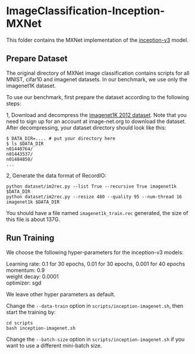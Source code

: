 # ImageClassification-Inception-MXNet

This folder contains the MXNet implementation of the [inception-v3](https://github.com/apache/incubator-mxnet/tree/master/example/image-classification) model.

## Prepare Dataset

The original directory of MXNet image classification contains scripts for all MNIST, cifar10 and imagenet datasets. In our benchmark, we use only the imagenet1K dataset.

To use our benchmark, first prepare the dataset according to the following steps:

1, Download and decompress the [imagenet1K 2012 dataset](http://image-net.org/challenges/LSVRC/2012/). Note that you need to sign up for an account at image-net.org to download the dataset.
After decompressing, your dataset directory should look like this:

``` shell
$ DATA_DIR=.... # put your directory here
$ ls $DATA_DIR
n01440764/
n01443537/
n01484850/
...
```

2, Generate the data format of RecordIO:

``` shell
python dataset/im2rec.py --list True --recursive True imagenet1k $DATA_DIR
python dataset/im2rec.py --resize 480 --quality 95 --num-thread 16 imagenet1k $DATA_DIR
```

You should have a file named `imagenet1k_train.rec` generated, the size of this file is about 137G.

## Run Training

We choose the following hyper-parameters for the inception-v3 models:

Learning rate: 0.1 for 30 epochs, 0.01 for 30 epochs, 0.001 for 40 epochs\
momentum: 0.9\
weight decay: 0.0001\
optimizer: sgd

We leave other hyper parameters as default.

Change the `--data-train` option in `scripts/inception-imagenet.sh`, then start the training by:
``` shell
cd scripts
bash inception-imagenet.sh
```
Change the `--batch-size` option in `scripts/inception-imagenet.sh` if you want to use a different mini-batch size.
